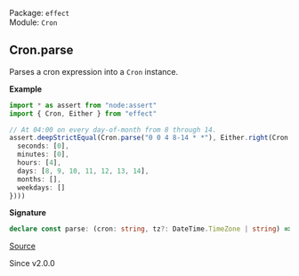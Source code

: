 Package: `effect`<br />
Module: `Cron`<br />

## Cron.parse

Parses a cron expression into a `Cron` instance.

**Example**

```ts
import * as assert from "node:assert"
import { Cron, Either } from "effect"

// At 04:00 on every day-of-month from 8 through 14.
assert.deepStrictEqual(Cron.parse("0 0 4 8-14 * *"), Either.right(Cron.make({
  seconds: [0],
  minutes: [0],
  hours: [4],
  days: [8, 9, 10, 11, 12, 13, 14],
  months: [],
  weekdays: []
})))
```

**Signature**

```ts
declare const parse: (cron: string, tz?: DateTime.TimeZone | string) => Either.Either<Cron, ParseError>
```

[Source](https://github.com/Effect-TS/effect/tree/main/packages/effect/src/Cron.ts#L242)

Since v2.0.0
